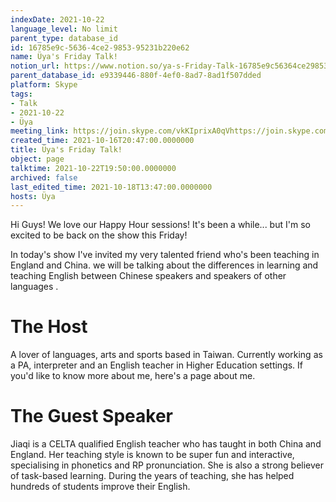 ```yaml
---
indexDate: 2021-10-22
language_level: No limit
parent_type: database_id
id: 16785e9c-5636-4ce2-9853-95231b220e62
name: Üya's Friday Talk!
notion_url: https://www.notion.so/ya-s-Friday-Talk-16785e9c56364ce2985395231b220e62
parent_database_id: e9339446-880f-4ef0-8ad7-8ad1f507dded
platform: Skype
tags:
- Talk
- 2021-10-22
- Üya
meeting_link: https://join.skype.com/vkKIprixA0qVhttps://join.skype.com/vkKIprixA0qV
created_time: 2021-10-16T20:47:00.0000000
title: Üya's Friday Talk!
object: page
talktime: 2021-10-22T19:50:00.0000000
archived: false
last_edited_time: 2021-10-18T13:47:00.0000000
hosts: Üya
---
```


Hi Guys! 
We love our Happy Hour sessions! It's been a while... but I'm so excited to be back on the show this Friday!  

In today's show I've invited my very talented friend who's been teaching in England and China. 
we will be talking about the  differences in learning and teaching English between Chinese speakers and speakers of other languages .  


# The Host
A lover of languages, arts and sports based in Taiwan. Currently working as a PA, interpreter and an English teacher in Higher Education settings. 
If you'd like to know more about me, here's a page about me. 

# The Guest Speaker
Jiaqi is a CELTA qualified English teacher who has taught in both China and England. Her teaching style is known to be super fun and interactive, specialising in phonetics and RP pronunciation. She is also a strong believer of task-based learning. 
During the years of teaching, she has helped hundreds of students improve their English.
 
 
























